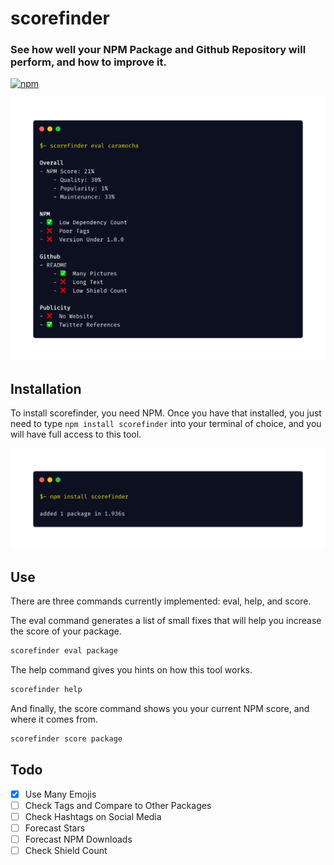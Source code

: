 # scorefinder
### See how well your NPM Package and Github Repository will perform, and how to improve it.

<!-- badges -->
[![npm](https://img.shields.io/npm/dw/scorefinder)](https://github.com/william-mcgonagle/scorefinder/)

<!-- eye-catcher -->
[![installation](https://github.com/William-McGonagle/scorefinder/blob/master/promotional/eye-catcher.png?raw=true)](https://github.com/william-mcgonagle/scorefinder/)

## Installation

To install scorefinder, you need NPM. Once you have that installed, you just need to type `npm install scorefinder` into your terminal of choice, and you will have full access to this tool.

[![installation](https://github.com/William-McGonagle/scorefinder/blob/master/promotional/install.png?raw=true)](https://github.com/william-mcgonagle/scorefinder/)

## Use
There are three commands currently implemented: eval, help, and score.

The eval command generates a list of small fixes that will help you increase the score of your package.

```bash
scorefinder eval package
```

The help command gives you hints on how this tool works.

```bash
scorefinder help
```

And finally, the score command shows you your current NPM score, and where it comes from.

```bash
scorefinder score package
```

## Todo
- [X] Use Many Emojis
- [ ] Check Tags and Compare to Other Packages
- [ ] Check Hashtags on Social Media
- [ ] Forecast Stars
- [ ] Forecast NPM Downloads
- [ ] Check Shield Count
